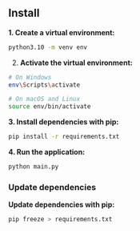 ## Install
**1. Create a virtual environment:**
```bash
python3.10 -m venv env
```

2. **Activate the virtual environment:**
```bash
# On Windows
env\Scripts\activate

# On macOS and Linux
source env/bin/activate
```

**3. Install dependencies with pip:**
```bash
pip install -r requirements.txt
```

**4. Run the application:**
```bash
python main.py
```

### Update dependencies
**Update dependencies with pip:**
```bash
pip freeze > requirements.txt
```
